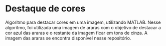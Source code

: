 <h1>Destaque de cores</h1>
Algoritmo para destacar cores em uma imagem, utilizando MATLAB. Nesse algoritmo, foi utilizada uma imagem de araras com o objetivo de destacar a cor azul das araras e o restante da imagem ficar em tons de cinza. A imagem das araras se encontra disponível nesse repositório.
